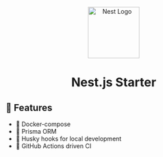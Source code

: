 <p align="center">
  <a href="http://nestjs.com/" target="blank"><img src="https://nestjs.com/img/logo-small.svg" width="120" alt="Nest Logo" /></a>
</p>

<h1 align="center">
Nest.js Starter
</h1>

## 🔨 Features
- 🐳 Docker-compose
- 🔎 Prisma ORM
- 🐶 Husky hooks for local development
- 🤖 GitHub Actions driven CI